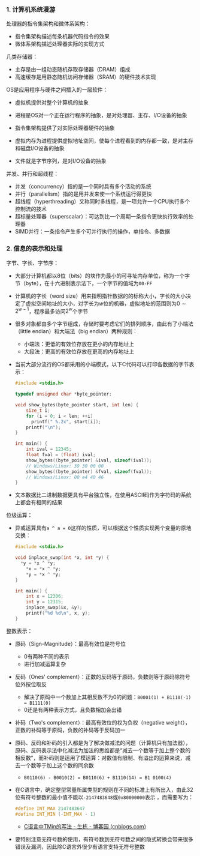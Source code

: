 ### 1. 计算机系统漫游

处理器的指令集架构和微体系架构：

- 指令集架构描述每条机器代码指令的效果
- 微体系架构描述处理器实际的实现方式

几类存储器：

- 主存是由一组动态随机存取存储器（DRAM）组成
- 高速缓存是用静态随机访问存储器（SRAM）的硬件技术实现

OS是应用程序与硬件之间插入的一层软件：

- 虚拟机提供对整个计算机的抽象

- 进程是OS对一个正在运行程序的抽象，是对处理器、主存、I/O设备的抽象
- 指令集架构提供了对实际处理器硬件的抽象
- 虚拟内存为进程提供虚拟地址空间，使每个进程看到的内存都一致，是对主存和磁盘I/O设备的抽象
- 文件就是字节序列，是对I/O设备的抽象

并发、并行和超线程：

- 并发（concurrency）指的是一个同时具有多个活动的系统
- 并行（parallelism）指的是用并发来使一个系统运行得更快
- 超线程（hyperthreading）又称同时多线程，是一项允许一个CPU执行多个控制流的技术
- 超标量处理器（superscalar）：可达到比一个周期一条指令更快执行效率的处理器
- SIMD并行：一条指令产生多个可并行执行的操作，单指令、多数据

### 2. 信息的表示和处理

字节、字长、字节序：

- 大部分计算机都以8位（bits）的块作为最小的可寻址内存单位，称为一个字节（byte），在十六进制表示法下，一个字节的值域为`00-FF`

- 计算机的字长（word size）用来指明指针数据的的标称大小，字长的大小决定了虚拟空间地址的大小，对字长为$w$位的机器，虚拟地址的范围则为$0\sim2^{w-1}$，程序最多访问$2^w$个字节

- 很多对象都由多个字节组成，存储时要考虑它们的排列顺序，由此有了小端法（little endian）和大端法（big endian）两种规则：

  - 小端法：更低的有效位存放在更小的内存地址上
  - 大段法：更高的有效位存放在更高的内存地址上

- 当前大部分流行的OS都采用的小端模式，以下C代码可以打印各数据的字节表示：

  ```c
  #include <stdio.h>
  
  typedef unsigned char *byte_pointer;
  
  void show_bytes(byte_pointer start, int len) {
      size_t i;
      for (i = 0; i < len; ++i)
      	printf(" %.2x", start[i]);
      printf("\n");
  }
  
  int main() {
      int ival = 12345;
      float fval = (float) ival;
      show_bytes((byte_pointer) &ival, sizeof(ival));
      // Windows/Linux: 39 30 00 00 
      show_bytes((byte_pointer) &fval, sizeof(fval));
      // Windows/Linux: 00 e4 40 46
  }
  ```

- 文本数据比二进制数据更具有平台独立性，在使用ASCII码作为字符码的系统上都会有相同的结果

位级运算：

- 异或运算具有`a ^ a = 0`这样的性质，可以根据这个性质实现两个变量的原地交换：

  ```c
  #include <stdio.h>
  
  void inplace_swap(int *x, int *y) {
  	*y = *x ^ *y;
      *x = *x ^ *y;
      *y = *x ^ *y;
  }
  
  int main() {
      int x = 12306;
      int y = 12315;
      inplace_swap(&x, &y);
      printf("%d %d\n", x, y);
  }
  ```

整数表示：

- 原码（Sign-Magnitude）：最高有效位是符号位
  - 0有两种不同的表示
  - 进行加减运算复杂
- 反码（Ones' complement）：正数的反码等于原码，负数则等于原码除符号位外按位取反
  - 解决了原码中一个数加上其相反数不为0的问题：`B0001(1) + B1110(-1) = B1111(0)`
  - 0还是有两种表示方式，且负数相加会出错

- 补码（Two's complement）：最高有效位的权为负权（negative weight），正数的补码等于原码，负数的补码等于反码加一

- 原码、反码和补码的引入都是为了解决做减法的问题（计算机只有加法器），原码、反码表示法中化减法为加法的思维都是“减去一个数等于加上整个数的相反数”，而补码则是运用了模运算：对数值有限制、有溢出的运算来说，减去一个数等于加上这个数的同余数

  - `B0110(6) - B0010(2) = B0110(6) + B1110(14) = B1 0100(4)`

- 在C语言中，确定整型常量所属类型的规则在不同的标准上有所出入，由此32位有符号整数的最小值不能以`-2147483648`或`0x80000000`表示 ，而需要写为：

  ```c
  #define INT_MAX 2147483647
  #define INT_MIN (-INT_MAX - 1)
  ```

  - [C语言中TMin的写法 - 生栋 - 博客园 (cnblogs.com)](https://www.cnblogs.com/Jack47/archive/2013/01/06/TMin32-in-c.html)

- 要特别注意无符号数的使用，有符号数到无符号数之间的隐式转换会带来很多错误及漏洞，因此除C语言外很少有语言支持无符号整数









